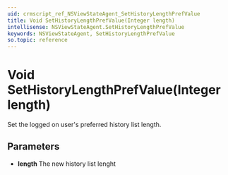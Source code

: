 ```yaml
---
uid: crmscript_ref_NSViewStateAgent_SetHistoryLengthPrefValue
title: Void SetHistoryLengthPrefValue(Integer length)
intellisense: NSViewStateAgent.SetHistoryLengthPrefValue
keywords: NSViewStateAgent, SetHistoryLengthPrefValue
so.topic: reference
---
```


# Void SetHistoryLengthPrefValue(Integer length)

Set the logged on user's preferred history list length.

## Parameters

* **length** The new history list lenght
